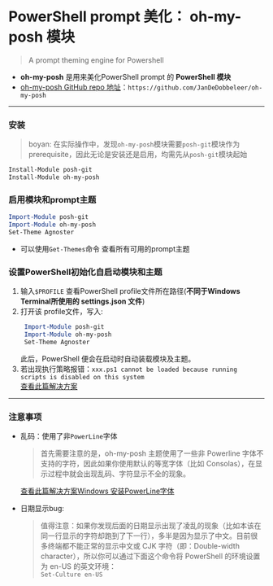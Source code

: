 # PowerShell prompt 美化： oh-my-posh 模块
> A prompt theming engine for Powershell   
- **oh-my-posh** 是用来美化PowerShell prompt 的 **PowerShell 模块**  
- [oh-my-posh GitHub repo 地址](https://github.com/JanDeDobbeleer/oh-my-posh)：`https://github.com/JanDeDobbeleer/oh-my-posh`  
<hr>

### 安装  
> boyan: 在实际操作中，发现`oh-my-posh`模块需要`posh-git`模块作为prerequisite，因此无论是安装还是启用，均需先从`posh-git`模块起始  
```ps1
Install-Module posh-git
Install-Module oh-my-posh
```

### 启用模块和prompt主题  
```ps1
Import-Module posh-git
Import-Module oh-my-posh
Set-Theme Agnoster  
```
- 可以使用`Get-Themes`命令 查看所有可用的prompt主题  



### 设置PowerShell初始化自启动模块和主题  
1. 输入`$PROFILE` 查看PowerShell profile文件所在路径(**不同于Windows Terminal所使用的 settings.json 文件**)
2. 打开该 profile文件，写入:  
   ```PowerShell.profile.ps1
    Import-Module posh-git
    Import-Module oh-my-posh
    Set-Theme Agnoster  
   ``` 
   此后，PowerShell 便会在启动时自动装载模块及主题。  
3. 若出现执行策略报错：`xxx.ps1 cannot be loaded because running scripts is disabled on this system`  
   [查看此篇解决方案](https://github.com/BoyanHou/Boyan-Hou-Software-Engineering-Notebook/blob/master/Windows/PowerShell/PowerShell%20%E6%8A%A5%E9%94%99.md)  
   
   
<hr>  


### 注意事项
- 乱码：使用了非`PowerLine`字体
  > 首先需要注意的是，oh-my-posh 主题使用了一些非 Powerline 字体不支持的字符，因此如果你使用默认的等宽字体（比如 Consolas），在显示过程中就会出现乱码、字符显示不全的现象。  
  
  [查看此篇解决方案Windows 安装PowerLine字体 ](https://github.com/BoyanHou/Boyan-Hou-Software-Engineering-Notebook/blob/master/Windows/Windows%20%E5%AE%89%E8%A3%85PowerLine%E5%AD%97%E4%BD%93.md)

- 日期显示bug: 
   > 值得注意：如果你发现后面的日期显示出现了凌乱的现象（比如本该在同一行显示的字符却跑到了下一行），多半是因为显示了中文。目前很多终端都不能正常的显示中文或 CJK 字符（即：Double-width character），所以你可以通过下面这个命令将 PowerShell 的环境设置为 en-US 的英文环境：  
      `Set-Culture en-US`
